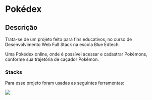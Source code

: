 # Pokédex
## Descrição
Trata-se de um projeto feito para fins educativos, no curso de Desenvolvimento Web Full Stack na escola Blue Edtech.

Uma Pokédex online, onde é possível acessar e cadastrar Pokémons, conforme sua trajetória de caçador Pokémon.

### Stacks
Para esse projeto foram usadas as seguintes ferramentas:

![](https://upload.wikimedia.org/wikipedia/commons/thumb/9/99/Unofficial_JavaScript_logo_2.svg/800px-Unofficial_JavaScript_logo_2.svg.png)